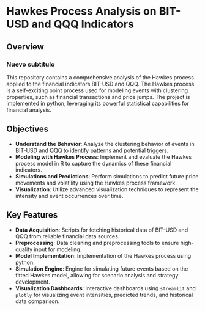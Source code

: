 # Hawkes Process Analysis on BIT-USD and QQQ Indicators

## Overview

### Nuevo subtitulo

This repository contains a comprehensive analysis of the Hawkes process applied to the financial indicators BIT-USD and QQQ. The Hawkes process is a self-exciting point process used for modeling events with clustering properties, such as financial transactions and price jumps. The project is implemented in python, leveraging its powerful statistical capabilities for financial analysis.

## Objectives

- **Understand the Behavior**: Analyze the clustering behavior of events in BIT-USD and QQQ to identify patterns and potential triggers.
- **Modeling with Hawkes Process**: Implement and evaluate the Hawkes process model in R to capture the dynamics of these financial indicators.
- **Simulations and Predictions**: Perform simulations to predict future price movements and volatility using the Hawkes process framework.
- **Visualization**: Utilize advanced visualization techniques to represent the intensity and event occurrences over time.

## Key Features

- **Data Acquisition**: Scripts for fetching historical data of BIT-USD and QQQ from reliable financial data sources.
- **Preprocessing**: Data cleaning and preprocessing tools to ensure high-quality input for modeling.
- **Model Implementation**: Implementation of the Hawkes process using python.
- **Simulation Engine**: Engine for simulating future events based on the fitted Hawkes model, allowing for scenario analysis and strategy development.
- **Visualization Dashboards**: Interactive dashboards using `streamlit` and `plotly` for visualizing event intensities, predicted trends, and historical data comparison.

